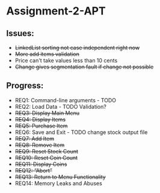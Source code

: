 # Assignment-2-APT

## Issues:

- ~~LinkedList sorting not case independent right now~~   
- ~~More add items validation~~
- Price can't take values less than 10 cents
- ~~Change gives segmentation fault if change not possible~~

## Progress:

- REQ1: Command-line arguments - TODO
- REQ2: Load Data - TODO Validation?
- ~~REQ3: Display Main Menu~~
- ~~REQ4: Display Items~~
- ~~REQ5: Purchase Item~~
- REQ6: Save and Exit - TODO change stock output file
- ~~REQ7: Add Item~~
- ~~REQ8: Remove Item~~
- ~~REQ9: Reset Stock Count~~
- ~~REQ10: Reset Coin Count~~
- ~~REQ11: Display Coins~~
- ~~REQ12: “Abort”~~
- ~~REQ13: Return to Menu Functionality~~
- REQ14: Memory Leaks and Abuses
